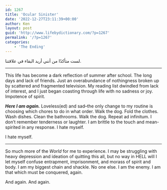 ```yaml
---
id: 1267
title: 'Ocular Sinister'
date: '2022-12-27T23:11:39+00:00'
author: Ken
layout: post
guid: 'http://www.lifebydictionary.com/?p=1267'
permalink: '/?p=1267'
categories:
    - 'The Ending'
---
```


لست متأكدًا من أنني أريد البقاء في علاقتنا.

- - - - - -

This life has become a dark reflection of summer after school. The long days and lack of friends. Just an overabundance of nothingness broken up by scattered and fragmented television. My reading list dwindled from lack of interest, and I just began coasting through life with no sadness or joy. Impotence of spirit.

***Here I am again.*** Loveless(ed) and sad–the only change to my routine is choosing which chores to do in what order. Walk the dog. Fold the clothes. Wash dishes. Clean the bathrooms. Walk the dog. Repeat ad infinitum. I don’t remember tenderness or laughter. I am brittle to the touch and mean-spirited in any response. I hate myself.

I hate myself.

- - - - - -

So much more of the *World* for me to experience. I may be struggling with heavy depression and ideation of quitting this all, but no way in HELL will I let myself confuse entrapment, imprisonment, and morass of spirit and body. I am my biggest chain and shackle. No one else. I am the enemy. I am that which must be conquered, again.

And again. And again.